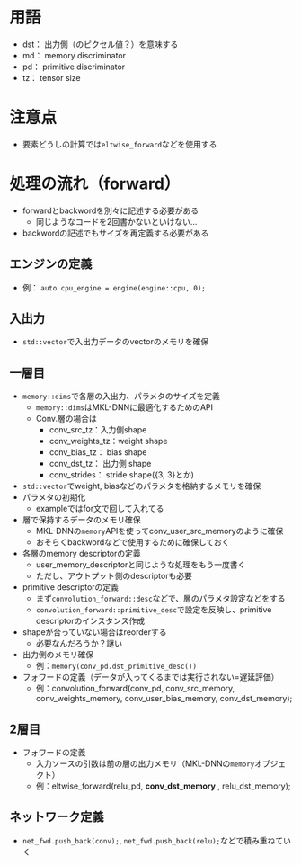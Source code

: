 # 用語
- dst： 出力側（のピクセル値？）を意味する
- md： memory discriminator
- pd： primitive discriminator
- tz： tensor size

# 注意点
- 要素どうしの計算では`eltwise_forward`などを使用する

# 処理の流れ（forward）
- forwardとbackwordを別々に記述する必要がある
    - 同じようなコードを2回書かないといけない...
- backwordの記述でもサイズを再定義する必要がある

## エンジンの定義
- 例： `auto cpu_engine = engine(engine::cpu, 0);`

## 入出力
- `std::vector`で入出力データのvectorのメモリを確保

## 一層目
- `memory::dims`で各層の入出力、パラメタのサイズを定義
    - `memory::dims`はMKL-DNNに最適化するためのAPI
    - Conv.層の場合は
        - conv_src_tz：入力側shape
        - conv_weights_tz：weight shape
        - conv_bias_tz： bias shape
        - conv_dst_tz： 出力側 shape
        - conv_strides： stride shape({3, 3}とか)
- `std::vector`でweight, biasなどのパラメタを格納するメモリを確保
- パラメタの初期化
    - exampleではfor文で回して入れてる
- 層で保持するデータのメモリ確保
    - MKL-DNNの`memory`APIを使ってconv_user_src_memoryのように確保
    - おそらくbackwordなどで使用するために確保しておく
- 各層のmemory descriptorの定義
    - user_memory_descriptorと同じような処理をもう一度書く
    - ただし、アウトプット側のdescriptorも必要
- primitive descriptorの定義
    - まず`convolution_forward::desc`などで、層のパラメタ設定などをする
    - `convolution_forward::primitive_desc`で設定を反映し、primitive descriptorのインスタンス作成
- shapeが合っていない場合はreorderする
    - 必要なんだろうか？謎い
- 出力側のメモリ確保
    - 例：`memory(conv_pd.dst_primitive_desc())`
- フォワードの定義（データが入ってくるまでは実行されない=遅延評価）
    - 例：convolution_forward(conv_pd, conv_src_memory, conv_weights_memory, conv_user_bias_memory, conv_dst_memory);

## 2層目
- フォワードの定義
    - 入力ソースの引数は前の層の出力メモリ（MKL-DNNの`memory`オブジェクト）
    - 例：eltwise_forward(relu_pd, **conv_dst_memory** , relu_dst_memory);

## ネットワーク定義
- `net_fwd.push_back(conv);`, `net_fwd.push_back(relu);`などで積み重ねていく
